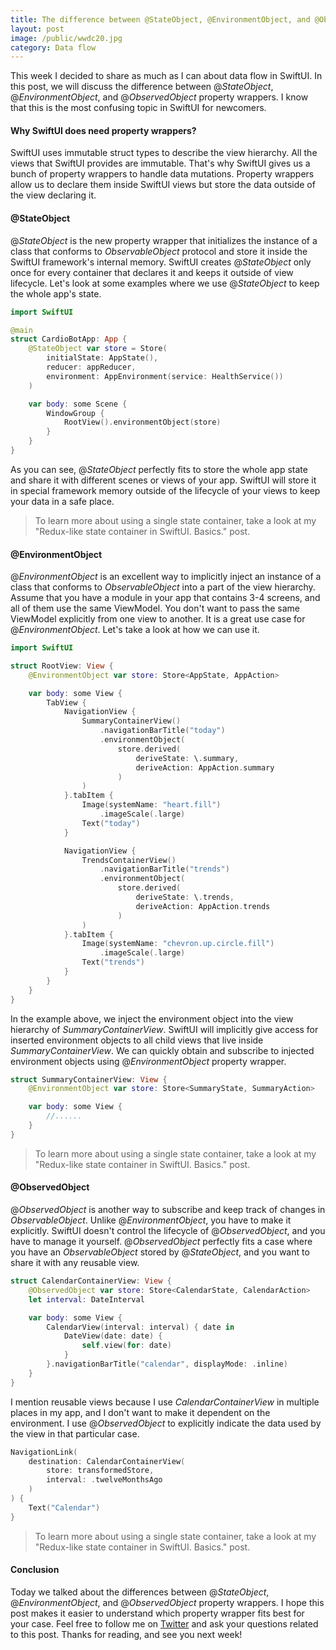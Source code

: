 ```yaml
---
title: The difference between @StateObject, @EnvironmentObject, and @ObservedObject in SwiftUI
layout: post
image: /public/wwdc20.jpg
category: Data flow
---
```


This week I decided to share as much as I can about data flow in SwiftUI. In this post, we will discuss the difference between @*StateObject*, @*EnvironmentObject*, and @*ObservedObject* property wrappers. I know that this is the most confusing topic in SwiftUI for newcomers.

#### Why SwiftUI does need property wrappers?
SwiftUI uses immutable struct types to describe the view hierarchy. All the views that SwiftUI provides are immutable. That's why SwiftUI gives us a bunch of property wrappers to handle data mutations. Property wrappers allow us to declare them inside SwiftUI views but store the data outside of the view declaring it.

#### @StateObject
@*StateObject* is the new property wrapper that initializes the instance of a class that conforms to *ObservableObject* protocol and store it inside the SwiftUI framework's internal memory. SwiftUI creates @*StateObject* only once for every container that declares it and keeps it outside of view lifecycle. Let's look at some examples where we use @*StateObject* to keep the whole app's state.

```swift
import SwiftUI

@main
struct CardioBotApp: App {
    @StateObject var store = Store(
        initialState: AppState(),
        reducer: appReducer,
        environment: AppEnvironment(service: HealthService())
    )

    var body: some Scene {
        WindowGroup {
            RootView().environmentObject(store)
        }
    }
}
```

As you can see, @*StateObject* perfectly fits to store the whole app state and share it with different scenes or views of your app. SwiftUI will store it in special framework memory outside of the lifecycle of your views to keep your data in a safe place.

> To learn more about using a single state container, take a look at my "Redux-like state container in SwiftUI. Basics." post.

#### @EnvironmentObject
@*EnvironmentObject* is an excellent way to implicitly inject an instance of a class that conforms to *ObservableObject* into a part of the view hierarchy. Assume that you have a module in your app that contains 3-4 screens, and all of them use the same ViewModel. You don't want to pass the same ViewModel explicitly from one view to another. It is a great use case for @*EnvironmentObject*. Let's take a look at how we can use it.

```swift
import SwiftUI

struct RootView: View {
    @EnvironmentObject var store: Store<AppState, AppAction>

    var body: some View {
        TabView {
            NavigationView {
                SummaryContainerView()
                    .navigationBarTitle("today")
                    .environmentObject(
                        store.derived(
                            deriveState: \.summary,
                            deriveAction: AppAction.summary
                        )
                )
            }.tabItem {
                Image(systemName: "heart.fill")
                    .imageScale(.large)
                Text("today")
            }

            NavigationView {
                TrendsContainerView()
                    .navigationBarTitle("trends")
                    .environmentObject(
                        store.derived(
                            deriveState: \.trends,
                            deriveAction: AppAction.trends
                        )
                )
            }.tabItem {
                Image(systemName: "chevron.up.circle.fill")
                    .imageScale(.large)
                Text("trends")
            }
        }
    }
}
```

In the example above, we inject the environment object into the view hierarchy of *SummaryContainerView*. SwiftUI will implicitly give access for inserted environment objects to all child views that live inside *SummaryContainerView*. We can quickly obtain and subscribe to injected environment objects using @*EnvironmentObject* property wrapper.

```swift
struct SummaryContainerView: View {
    @EnvironmentObject var store: Store<SummaryState, SummaryAction>

    var body: some View {
        //......
    }
}
```

> To learn more about using a single state container, take a look at my "Redux-like state container in SwiftUI. Basics." post.

#### @ObservedObject
@*ObservedObject* is another way to subscribe and keep track of changes in *ObservableObject*. Unlike @*EnvironmentObject*, you have to make it explicitly. SwiftUI doesn't control the lifecycle of @*ObservedObject*, and you have to manage it yourself. @*ObservedObject* perfectly fits a case where you have an *ObservableObject* stored by @*StateObject*, and you want to share it with any reusable view.

```swift
struct CalendarContainerView: View {
    @ObservedObject var store: Store<CalendarState, CalendarAction>
    let interval: DateInterval

    var body: some View {
        CalendarView(interval: interval) { date in
            DateView(date: date) {
                self.view(for: date)
            }
        }.navigationBarTitle("calendar", displayMode: .inline)
    }
}
```

I mention reusable views because I use *CalendarContainerView* in multiple places in my app, and I don't want to make it dependent on the environment. I use @*ObservedObject* to explicitly indicate the data used by the view in that particular case.

```swift
NavigationLink(
    destination: CalendarContainerView(
        store: transformedStore,
        interval: .twelveMonthsAgo
    )
) {
    Text("Calendar")
}
```

> To learn more about using a single state container, take a look at my "Redux-like state container in SwiftUI. Basics." post.

#### Conclusion
Today we talked about the differences between @*StateObject*, @*EnvironmentObject*, and @*ObservedObject* property wrappers. I hope this post makes it easier to understand which property wrapper fits best for your case. Feel free to follow me on [Twitter](https://twitter.com/mecid) and ask your questions related to this post. Thanks for reading, and see you next week!